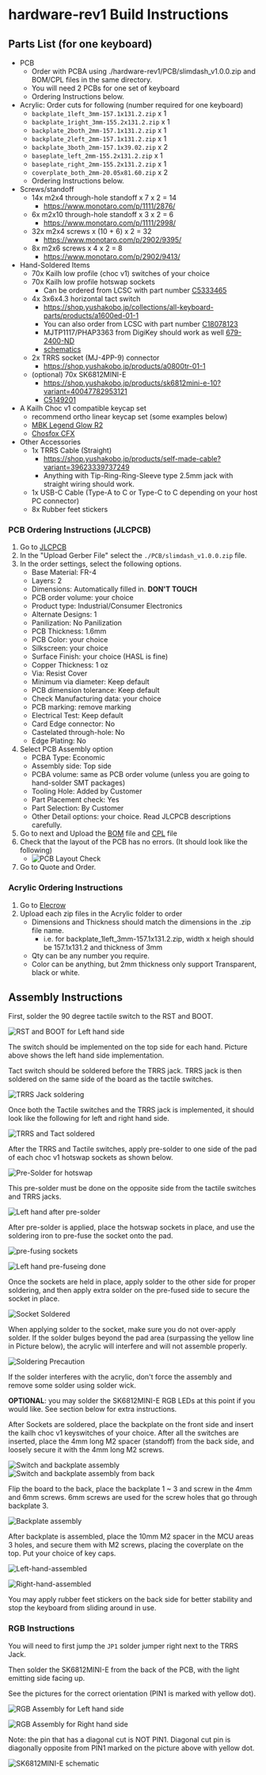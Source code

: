 # hardware-rev1 Build Instructions

## Parts List (for one keyboard)

* PCB
  * Order with PCBA using ./hardware-rev1/PCB/slimdash_v1.0.0.zip and
    BOM/CPL files in the same directory.
  * You will need 2 PCBs for one set of keyboard
  * Ordering Instructions below.
* Acrylic: Order cuts for following (number required for one keyboard)
  * `backplate_1left_3mm-157.1x131.2.zip` x 1
  * `backplate_1right_3mm-155.2x131.2.zip` x 1
  * `backplate_2both_2mm-157.1x131.2.zip` x 1
  * `backplate_2left_2mm-157.1x131.2.zip` x 1
  * `backplate_3both_2mm-157.1x39.02.zip` x 2
  * `baseplate_left_2mm-155.2x131.2.zip` x 1
  * `baseplate_right_2mm-155.2x131.2.zip` x 1
  * `coverplate_both_2mm-20.05x81.60.zip` x 2
  * Ordering Instructions below.
* Screws/standoff
  * 14x m2x4 through-hole standoff x 7 x 2 = 14
    * <https://www.monotaro.com/p/1111/2876/>
  * 6x m2x10 through-hole standoff x 3 x 2 = 6
    * <https://www.monotaro.com/p/1111/2998/>
  * 32x m2x4 screws x (10 + 6) x 2 = 32
    * <https://www.monotaro.com/p/2902/9395/>
  * 8x m2x6 screws x 4 x 2 = 8
    * <https://www.monotaro.com/p/2902/9413/>
* Hand-Soldered Items
  * 70x Kailh low profile (choc v1) switches of your choice
  * 70x Kailh low profile hotswap sockets
    * Can be ordered from LCSC with part number [C5333465](https://www.lcsc.com/product-detail/Mechanical-Keyboard-Shaft_Kailh-CPG135001S30_C5333465.html)
  * 4x 3x6x4.3 horizontal tact switch
    * <https://shop.yushakobo.jp/collections/all-keyboard-parts/products/a1600ed-01-1>
    * You can also order from LCSC with part number [C18078123](https://www.lcsc.com/product-detail/Tactile-Switches_Bossie-BX-TS-26-3643ZJ_C18078123.html)
    * MJTP1117/PHAP3363 from DigiKey should work as well [679-2400-ND](https://www.digikey.com/en/products/detail/apem-inc/MJTP1117/1795496)
    * [schematics](images/tactile-switch_3x6x4.3.jpg)
  * 2x TRRS socket (MJ-4PP-9) connector
    * <https://shop.yushakobo.jp/products/a0800tr-01-1>
  * (optional) 70x SK6812MINI-E
    * <https://shop.yushakobo.jp/products/sk6812mini-e-10?variant=40047782953121>
    * [C5149201](https://www.lcsc.com/product-detail/RGB-LEDs-Built-in-IC_OPSCO-Optoelectronics-SK6812MINI-E_C5149201.html)
* A Kailh Choc v1 compatible keycap set
  * recommend ortho linear keycap set (some examples below)
  * [MBK Legend Glow R2](https://fkcaps.com/keycaps/mbk/legend-glow)
  * [Chosfox CFX](https://chosfox.com/collections/keycaps)
* Other Accessories
  * 1x TRRS Cable (Straight)
    * <https://shop.yushakobo.jp/products/self-made-cable?variant=39623339737249>
    * Anything with Tip-Ring-Ring-Sleeve type 2.5mm jack with straight wiring
      should work.
  * 1x USB-C Cable (Type-A to C or Type-C to C depending on your host PC connector)
  * 8x Rubber feet stickers

### PCB Ordering Instructions (JLCPCB)

1. Go to [JLCPCB](https://jlcpcb.com/jp/)
2. In the "Upload Gerber File" select the `./PCB/slimdash_v1.0.0.zip` file.
3. In the order settings, select the following options.
    * Base Material: FR-4
    * Layers: 2
    * Dimensions: Automatically filled in. __DON'T TOUCH__
    * PCB order volume: your choice
    * Product type: Industrial/Consumer Electronics
    * Alternate Designs: 1
    * Panilization: No Panilization
    * PCB Thickness: 1.6mm
    * PCB Color: your choice
    * Silkscreen: your choice
    * Surface Finish: your choice (HASL is fine)
    * Copper Thickness: 1 oz
    * Via: Resist Cover
    * Minimum via diameter: Keep default
    * PCB dimension tolerance: Keep default
    * Check Manufacturing data: your choice
    * PCB marking: remove marking
    * Electrical Test: Keep default
    * Card Edge connector: No
    * Castelated through-hole: No
    * Edge Plating: No
4. Select PCB Assembly option
    * PCBA Type: Economic
    * Assembly side: Top side
    * PCBA volume: same as PCB order volume (unless you are going to
      hand-solder SMT packages)
    * Tooling Hole: Added by Customer
    * Part Placement check: Yes
    * Part Selection: By Customer
    * Other Detail options: your choice.  Read JLCPCB descriptions carefully.
5. Go to next and Upload the [BOM](./PCB/bom.csv) file and [CPL](./PCB/CPL.csv) file
6. Check that the layout of the PCB has no errors. (It should look like the following)
    * ![PCB Layout Check](./Assets/PCBA_Layout_Sample.jpg)
7. Go to Quote and Order.

### Acrylic Ordering Instructions

1. Go to [Elecrow](https://www.elecrow.com/acrylic-cutting.html)
2. Upload each zip files in the Acrylic folder to order
    * Dimensions and Thickness should match the dimensions in the .zip file name.
      * i.e. for backplate_1left_3mm-157.1x131.2.zip, width x heigh should be 157.1x131.2
        and thickness of 3mm
    * Qty can be any number you require.
    * Color can be anything, but 2mm thickness only support Transparent, black or white.

## Assembly Instructions

First, solder the 90 degree tactile switch to the RST and BOOT.

![RST and BOOT for Left hand side](./Assets/ASSEMBLY001.jpg)

The switch should be implemented on the top side for each hand.
Picture above shows the left hand side implementation.

Tact switch should be soldered before the TRRS jack.  TRRS jack
is then soldered on the same side of the board as the tactile
switches.

![TRRS Jack soldering](./Assets/ASSEMBLY002.jpg)

Once both the Tactile switches and the TRRS jack is implemented,
it should look like the following for left and right hand side.

![TRRS and Tact soldered](./Assets/ASSEMBLY003.jpg)

After the TRRS and Tactile switches, apply pre-solder to one side of
the pad of each choc v1 hotswap sockets as shown below.

![Pre-Solder for hotswap](./Assets/ASSEMBLY004.jpg)

This pre-solder must be done on the opposite side from the tactile switches and
TRRS jacks.

![Left hand after pre-solder](./Assets/ASSEMBLY005.jpg)

After pre-solder is applied, place the hotswap sockets in place, and
use the soldering iron to pre-fuse the socket onto the pad.

![pre-fusing sockets](./Assets/ASSEMBLY006.jpg)

![Left hand pre-fuseing done](./Assets/ASSEMBLY007.jpg)

Once the sockets are held in place, apply solder to the other side for
proper soldering, and then apply extra solder on the pre-fused side to
secure the socket in place.

![Socket Soldered](./Assets/ASSEMBLY008.jpg)

When applying solder to the socket, make sure you do not over-apply solder.
If the solder bulges beyond the pad area (surpassing the yellow line in Picture
below), the acrylic will interfere and will not assemble properly.

![Soldering Precaution](./Assets/ASSEMBLY009.jpg)

If the solder interferes with the acrylic, don't force the assembly and remove
some solder using solder wick.

__OPTIONAL__: you may solder the SK6812MINI-E RGB LEDs at this point if you would
like.  See section below for extra instructions.

After Sockets are soldered, place the backplate on the front side and insert
the kailh choc v1 keyswitches of your choice.  After all the switches are inserted,
place the 4mm long M2 spacer (standoff) from the back side, and loosely secure it
with the 4mm long M2 screws.

![Switch and backplate assembly](./Assets/ASSEMBLY010.jpg)
![Switch and backplate assembly from back](./Assets/ASSEMBLY011.jpg)

Flip the board to the back, place the backplate 1 ~ 3 and screw in the
4mm and 6mm screws. 6mm screws are used for the screw holes that go
through backplate 3.

![Backplate assembly](./Assets/ASSEMBLY012.jpg)

After backplate is assembled, place the 10mm M2 spacer in the MCU areas
3 holes, and secure them with M2 screws, placing the coverplate on the top.
Put your choice of key caps.

![Left-hand-assembled](./Assets/ASSEMBLY013.jpg)

![Right-hand-assembled](./Assets/ASSEMBLY014.jpg)

You may apply rubber feet stickers on the back side for better stability and
stop the keyboard from sliding around in use.

### RGB Instructions

You will need to first jump the `JP1` solder jumper right next to the TRRS Jack.

Then solder the SK6812MINI-E from the back of the PCB, with the light emitting
side facing up.

See the pictures for the correct orientation (PIN1 is marked with yellow dot).

![RGB Assembly for Left hand side](./Assets/RGB_ASSEMBLY_L.jpg)

![RGB Assembly for Right hand side](./Assets/RGB_ASSEMBLY_R.jpg)

Note: the pin that has a diagonal cut is NOT PIN1.  Diagonal cut pin is diagonally
opposite from PIN1 marked on the picture above with yellow dot.

![SK6812MINI-E schematic](./Assets/SK6812MINI_E_Schematics.jpg)
